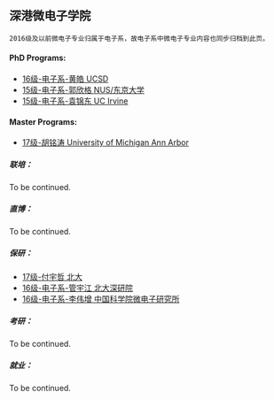 ## 深港微电子学院
`2016级及以前微电子专业归属于电子系，故电子系中微电子专业内容也同步归档到此页。`

#### PhD Programs:

 - [16级-电子系-黄皓 UCSD](grad-application/electronic-and-electrical-engineering/microelectronic-engineering/[US]-16-huanghao.md)
 - [15级-电子系-郭欣格 NUS/东京大学](grad-application/electronic-and-electrical-engineering/microelectronic-engineering/[SG_JP]-15-guoxinge.md)
 - [15级-电子系-袁锦东 UC Irvine](grad-application/electronic-and-electrical-engineering/microelectronic-engineering/[US]-15-yuanjindong.md)

#### Master Programs:

- [17级-胡铭涛 University of Michigan Ann Arbor](grad-application/school_of_microelectronics/[US]-17-humingtao.md)

##### 联培：

To be continued.

##### 直博：

To be continued.

##### 保研：

* [17级-付宇哲 北大](grad-application/school_of_microelectronics/[CN]-17-fuyuzhe.md)
* [16级-电子系-管宇江 北大深研院](grad-application/electronic-and-electrical-engineering/microelectronic-engineering/[CN]-16-guanyujiang.md)
* [16级-电子系-李伟增 中国科学院微电子研究所](grad-application/electronic-and-electrical-engineering/microelectronic-engineering/[CN]-16-liweizeng.md)

##### 考研：

To be continued.

##### 就业：

To be continued.
